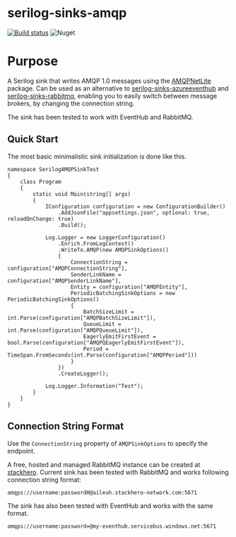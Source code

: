 # serilog-sinks-amqp
[![Build status](https://ci.appveyor.com/api/projects/status/3i31f3t2he3milww?svg=true)](https://ci.appveyor.com/project/xzuttz/serilog-sinks-amqp)
![Nuget](https://img.shields.io/nuget/v/Serilog.Sinks.AMQP.Batching)

# Purpose
A Serilog sink that writes AMQP 1.0 messages using the [AMQPNetLite](https://www.nuget.org/packages/AMQPNetLite/) package. Can be used as an alternative to [serilog-sinks-azureeventhub](https://github.com/serilog/serilog-sinks-azureeventhub) and [serilog-sinks-rabbitmq](https://github.com/steffenlyng/serilog-sinks-rabbitmq), enabling you to easily switch between message brokers, by changing the connection string.

The sink has been tested to work with EventHub and RabbitMQ.

## Quick Start

The most basic minimalistic sink initialization is done like this.

```
namespace SerilogAMQPSinkTest
{
    class Program
    {
        static void Main(string[] args)
        {
            IConfiguration configuration = new ConfigurationBuilder()
                .AddJsonFile("appsettings.json", optional: true, reloadOnChange: true)
                .Build();

            Log.Logger = new LoggerConfiguration()
                .Enrich.FromLogContext()
                .WriteTo.AMQP(new AMQPSinkOptions()
                {
                    ConnectionString = configuration["AMQPConnectionString"],
                    SenderLinkName = configuration["AMQPSenderLinkName"],
                    Entity = configuration["AMQPEntity"],
                    PeriodicBatchingSinkOptions = new PeriodicBatchingSinkOptions()
                    {
                        BatchSizeLimit = int.Parse(configuration["AMQPBatchSizeLimit"]),
                        QueueLimit = int.Parse(configuration["AMQPQueueLimit"]),
                        EagerlyEmitFirstEvent = bool.Parse(configuration["AMQPQEagerlyEmitFirstEvent"]),
                        Period = TimeSpan.FromSeconds(int.Parse(configuration["AMQPPeriod"]))
                    }
                })
                .CreateLogger();
            
            Log.Logger.Information("Test");
        }
    }
}
```
## Connection String Format

Use the `ConnectionString` property of `AMQPSinkOptions` to specify the endpoint.

A free, hosted and managed RabbitMQ instance can be created at [stackhero](https://www.stackhero.io). Current sink has been tested with RabbitMQ and works following connection string format:
```
amqps://username:passwordH@aileuh.stackhero-network.com:5671
```
The sink has also been tested with EventHub and works with the same format.

```
amqps://username:password=@my-eventhub.servicebus.windows.net:5671
```
